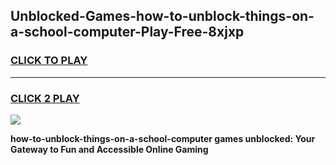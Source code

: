 
## Unblocked-Games-how-to-unblock-things-on-a-school-computer-Play-Free-8xjxp
<h3>
<a href="https://premium76.site?title=how-to-unblock-things-on-a-school-computer&ref=20M">CLICK TO PLAY</a></h3>
<hr>

<h3>
<a href="https://premium76.site?title=how-to-unblock-things-on-a-school-computer&ref=20M">CLICK 2 PLAY</a>
  
</h3>

<a href="https://premium76.site?title=how-to-unblock-things-on-a-school-computer&ref=19M"><img src="https://clearcache.store/games.png"></a>


**how-to-unblock-things-on-a-school-computer games unblocked: Your Gateway to Fun and Accessible Online Gaming**

